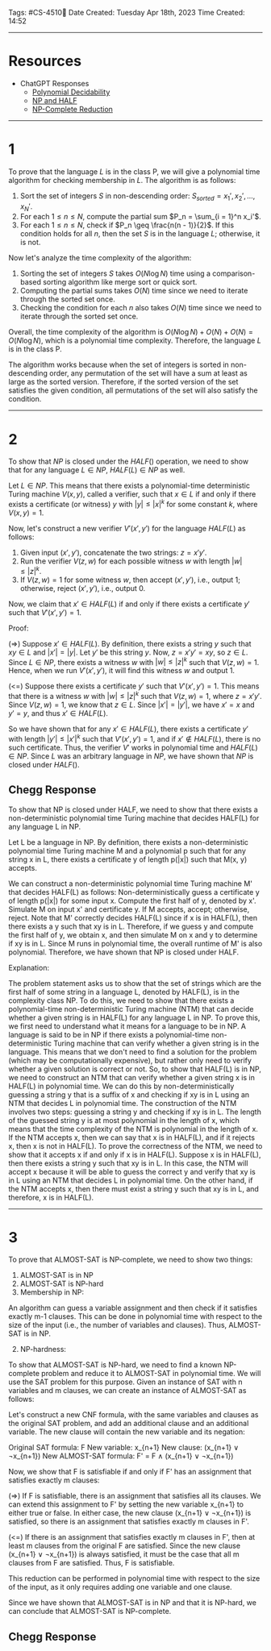 Tags: #CS-4510🧮
Date Created: Tuesday Apr 18th, 2023
Time Created: 14:52

---
# Resources
- ChatGPT Responses
	- [Polynomial Decidability](https://chat.openai.com/c/d14286ce-9e29-49bb-89e8-e6f62248fc7d)
	- [NP and HALF](https://chat.openai.com/c/9cb0c3f4-af86-4e31-8132-c8e69a113c34)
	- [NP-Complete Reduction](https://chat.openai.com/c/cfbdbe3f-3203-4ef9-93a9-7fb36d89a9d5)

---
# 1
To prove that the language $L$ is in the class P, we will give a polynomial time algorithm for checking membership in $L$. The algorithm is as follows:

1.  Sort the set of integers $S$ in non-descending order: $S_{sorted} = {x_1', x_2', ..., x_N'}$.
2.  For each $1 \leq n \leq N$, compute the partial sum $P_n = \sum_{i = 1}^n x_i'$.
3.  For each $1 \leq n \leq N$, check if $P_n \geq \frac{n(n - 1)}{2}$. If this condition holds for all $n$, then the set $S$ is in the language $L$; otherwise, it is not.

Now let's analyze the time complexity of the algorithm:

1.  Sorting the set of integers $S$ takes $O(N \log N)$ time using a comparison-based sorting algorithm like merge sort or quick sort.
2.  Computing the partial sums takes $O(N)$ time since we need to iterate through the sorted set once.
3.  Checking the condition for each $n$ also takes $O(N)$ time since we need to iterate through the sorted set once.

Overall, the time complexity of the algorithm is $O(N \log N) + O(N) + O(N) = O(N \log N)$, which is a polynomial time complexity. Therefore, the language $L$ is in the class P.

The algorithm works because when the set of integers is sorted in non-descending order, any permutation of the set will have a sum at least as large as the sorted version. Therefore, if the sorted version of the set satisfies the given condition, all permutations of the set will also satisfy the condition.

---
# 2
To show that $NP$ is closed under the $HALF()$ operation, we need to show that for any language $L \in NP$, $HALF(L) \in NP$ as well.

Let $L \in NP$. This means that there exists a polynomial-time deterministic Turing machine $V(x,y)$, called a verifier, such that $x \in L$ if and only if there exists a certificate (or witness) $y$ with $|y| \leq |x|^k$ for some constant $k$, where $V(x,y) = 1$.

Now, let's construct a new verifier $V'(x',y')$ for the language $HALF(L)$ as follows:

1.  Given input $(x',y')$, concatenate the two strings: $z = x'y'$.
2.  Run the verifier $V(z,w)$ for each possible witness $w$ with length $|w| \leq |z|^k$.
3.  If $V(z,w) = 1$ for some witness $w$, then accept $(x',y')$, i.e., output 1; otherwise, reject $(x',y')$, i.e., output 0.

Now, we claim that $x' \in HALF(L)$ if and only if there exists a certificate $y'$ such that $V'(x',y') = 1$.

Proof:

(=>) Suppose $x' \in HALF(L)$. By definition, there exists a string $y$ such that $xy \in L$ and $|x'|=|y|$. Let $y'$ be this string $y$. Now, $z = x'y' = xy$, so $z \in L$. Since $L \in NP$, there exists a witness $w$ with $|w| \leq |z|^k$ such that $V(z,w) = 1$. Hence, when we run $V'(x',y')$, it will find this witness $w$ and output 1.

(<=) Suppose there exists a certificate $y'$ such that $V'(x',y') = 1$. This means that there is a witness $w$ with $|w| \leq |z|^k$ such that $V(z,w) = 1$, where $z = x'y'$. Since $V(z,w) = 1$, we know that $z \in L$. Since $|x'| = |y'|$, we have $x' = x$ and $y' = y$, and thus $x' \in HALF(L)$.

So we have shown that for any $x' \in HALF(L)$, there exists a certificate $y'$ with length $|y'| \leq |x'|^k$ such that $V'(x',y') = 1$, and if $x' \notin HALF(L)$, there is no such certificate. Thus, the verifier $V'$ works in polynomial time and $HALF(L) \in NP$. Since $L$ was an arbitrary language in $NP$, we have shown that $NP$ is closed under $HALF()$.

## Chegg Response
To show that NP is closed under HALF, we need to show that there exists a non-deterministic polynomial time Turing machine that decides HALF(L) for any language L in NP.

Let L be a language in NP. By definition, there exists a non-deterministic polynomial time Turing machine M and a polynomial p such that for any string x in L, there exists a certificate y of length p(|x|) such that M(x, y) accepts.

We can construct a non-deterministic polynomial time Turing machine M' that decides HALF(L) as follows: Non-deterministically guess a certificate y of length p(|x|) for some input x. Compute the first half of y, denoted by x'. Simulate M on input x' and certificate y. If M accepts, accept; otherwise, reject. Note that M' correctly decides HALF(L) since if x is in HALF(L), then there exists a y such that xy is in L. Therefore, if we guess y and compute the first half of y, we obtain x, and then simulate M on x and y to determine if xy is in L. Since M runs in polynomial time, the overall runtime of M' is also polynomial. Therefore, we have shown that NP is closed under HALF.

Explanation:

The problem statement asks us to show that the set of strings which are the first half of some string in a language L, denoted by HALF(L), is in the complexity class NP. To do this, we need to show that there exists a polynomial-time non-deterministic Turing machine (NTM) that can decide whether a given string is in HALF(L) for any language L in NP. To prove this, we first need to understand what it means for a language to be in NP. A language is said to be in NP if there exists a polynomial-time non-deterministic Turing machine that can verify whether a given string is in the language. This means that we don't need to find a solution for the problem (which may be computationally expensive), but rather only need to verify whether a given solution is correct or not. So, to show that HALF(L) is in NP, we need to construct an NTM that can verify whether a given string x is in HALF(L) in polynomial time. We can do this by non-deterministically guessing a string y that is a suffix of x and checking if xy is in L using an NTM that decides L in polynomial time. The construction of the NTM involves two steps: guessing a string y and checking if xy is in L. The length of the guessed string y is at most polynomial in the length of x, which means that the time complexity of the NTM is polynomial in the length of x. If the NTM accepts x, then we can say that x is in HALF(L), and if it rejects x, then x is not in HALF(L). To prove the correctness of the NTM, we need to show that it accepts x if and only if x is in HALF(L). Suppose x is in HALF(L), then there exists a string y such that xy is in L. In this case, the NTM will accept x because it will be able to guess the correct y and verify that xy is in L using an NTM that decides L in polynomial time. On the other hand, if the NTM accepts x, then there must exist a string y such that xy is in L, and therefore, x is in HALF(L).

---
# 3
To prove that ALMOST-SAT is NP-complete, we need to show two things:

1.  ALMOST-SAT is in NP
2.  ALMOST-SAT is NP-hard
3.  Membership in NP:

An algorithm can guess a variable assignment and then check if it satisfies exactly m-1 clauses. This can be done in polynomial time with respect to the size of the input (i.e., the number of variables and clauses). Thus, ALMOST-SAT is in NP.

2.  NP-hardness:

To show that ALMOST-SAT is NP-hard, we need to find a known NP-complete problem and reduce it to ALMOST-SAT in polynomial time. We will use the SAT problem for this purpose. Given an instance of SAT with n variables and m clauses, we can create an instance of ALMOST-SAT as follows:

Let's construct a new CNF formula, with the same variables and clauses as the original SAT problem, and add an additional clause and an additional variable. The new clause will contain the new variable and its negation:

Original SAT formula: F New variable: x_{n+1} New clause: (x_{n+1} ∨ ¬x_{n+1}) New ALMOST-SAT formula: F' = F ∧ (x_{n+1} ∨ ¬x_{n+1})

Now, we show that F is satisfiable if and only if F' has an assignment that satisfies exactly m clauses:

(=>) If F is satisfiable, there is an assignment that satisfies all its clauses. We can extend this assignment to F' by setting the new variable x_{n+1} to either true or false. In either case, the new clause (x_{n+1} ∨ ¬x_{n+1}) is satisfied, so there is an assignment that satisfies exactly m clauses in F'.

(<=) If there is an assignment that satisfies exactly m clauses in F', then at least m clauses from the original F are satisfied. Since the new clause (x_{n+1} ∨ ¬x_{n+1}) is always satisfied, it must be the case that all m clauses from F are satisfied. Thus, F is satisfiable.

This reduction can be performed in polynomial time with respect to the size of the input, as it only requires adding one variable and one clause.

Since we have shown that ALMOST-SAT is in NP and that it is NP-hard, we can conclude that ALMOST-SAT is NP-complete.

## Chegg Response
